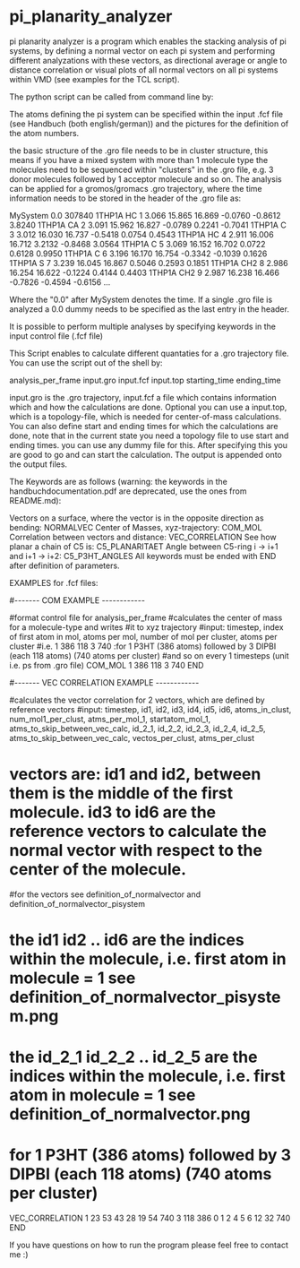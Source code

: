# pi_planarity_analyzer

pi planarity analyzer is a program which enables the stacking analysis of pi systems, by defining a normal vector on each pi system and performing different analyzations with these vectors, as directional average or angle to distance correlation or visual plots of all normal vectors on all pi systems within VMD (see examples for the TCL script).

The python script can be called from command line by:



The atoms defining the pi system can be specified within the input .fcf file (see Handbuch (both english/german)) and the pictures for the definition of the atom numbers.

the basic structure of the .gro file needs to be in cluster structure, this means if you have a mixed system with more than 1 molecule type the molecules need to be sequenced within "clusters" in the .gro file, e.g. 3 donor molecules followed by 1 acceptor molecule and so on. The analysis can be applied for a gromos/gromacs .gro trajectory, where the time information needs to be stored in the header of the .gro file as:

MySystem  0.0
307840
    1THP1A   HC    1   3.066  15.865  16.869 -0.0760 -0.8612  3.8240
    1THP1A   CA    2   3.091  15.962  16.827 -0.0789  0.2241 -0.7041
    1THP1A    C    3   3.012  16.030  16.737 -0.5418  0.0754  0.4543
    1THP1A   HC    4   2.911  16.006  16.712  3.2132 -0.8468  3.0564
    1THP1A    C    5   3.069  16.152  16.702  0.0722  0.6128  0.9950
    1THP1A    C    6   3.196  16.170  16.754 -0.3342 -0.1039  0.1626
    1THP1A    S    7   3.239  16.045  16.867  0.5046  0.2593  0.1851
    1THP1A  CH2    8   2.986  16.254  16.622 -0.1224  0.4144  0.4403
    1THP1A  CH2    9   2.987  16.238  16.466 -0.7826 -0.4594 -0.6156
    ...
    

Where the "0.0" after MySystem denotes the time. If a single .gro file is analyzed a 0.0 dummy needs to be specified as the last entry in the header.

It is possible to perform multiple analyses by specifying keywords in the input control file (.fcf file)


This Script enables to calculate different quantaties for a .gro trajectory file. You can use the script out of the shell by:

analysis_per_frame input.gro input.fcf input.top starting_time ending_time

input.gro is the .gro trajectory, input.fcf a file which contains information which and how the calculations are done. Optional you can use a input.top, which is a topology-file, which is needed for center-of-mass calculations. You can also define start and ending times for which the calculations are done, note that in the current state you need a topology file to use start and ending times. you can use any dummy file for this. After specifying this you are good to go and can start the calculation. The output is appended onto the output files.

The Keywords are as follows (warning: the keywords in the handbuchdocumentation.pdf are deprecated, use the ones from README.md):

Vectors on a surface, where the vector is in the opposite direction as bending: NORMALVEC
Center of Masses, xyz-trajectory: COM_MOL
Correlation between vectors and distance: VEC_CORRELATION
See how planar a chain of C5 is: C5_PLANARITAET
Angle between C5-ring i -> i+1 and i+1 -> i+2: C5_P3HT_ANGLES
All keywords must be ended with END after definition of parameters.

EXAMPLES for .fcf files:

#------- COM EXAMPLE ------------

#format control file for analysis_per_frame
#calculates the center of mass for a molecule-type and writes
#it to xyz trajectory
#input: timestep, index of first atom in mol, atoms per mol, number of mol per cluster, atoms per cluster
#i.e. 1 386 118 3 740 :for 1 P3HT (386 atoms) followed by 3 DIPBI (each 118 atoms) (740 atoms per cluster)
#and so on every 1 timesteps (unit i.e. ps from .gro file)
COM_MOL
1 386 118 3 740
END


#------- VEC CORRELATION EXAMPLE ------------

#calculates the vector correlation for 2 vectors, which are defined by reference vectors
#input: timestep, id1, id2, id3, id4, id5, id6, atoms_in_clust, num_mol1_per_clust, atms_per_mol_1, startatom_mol_1, atms_to_skip_between_vec_calc, id_2_1, id_2_2, id_2_3, id_2_4, id_2_5, atms_to_skip_between_vec_calc, vectos_per_clust, atms_per_clust
# vectors are: id1 and id2, between them is the middle of the first molecule. id3 to id6 are the reference vectors to calculate the normal vector with respect to the center of the molecule.
#for the vectors see definition_of_normalvector and definition_of_normalvector_pisystem
# the id1 id2 .. id6 are the indices within the molecule, i.e. first atom in molecule = 1 see definition_of_normalvector_pisystem.png
# the id_2_1 id_2_2 .. id_2_5 are the indices within the molecule, i.e. first atom in molecule = 1 see definition_of_normalvector.png
# for 1 P3HT (386 atoms) followed by 3 DIPBI (each 118 atoms) (740 atoms per cluster)
VEC_CORRELATION
1 23 53 43 28 19 54 740 3 118 386 0 1 2 4 5 6 12 32 740
END



If you have questions on how to run the program please feel free to contact me :)